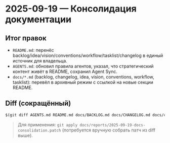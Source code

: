 # 2025-09-19 — Консолидация документации

## Итог правок
- `README.md`: перенёс backlog/idea/vision/conventions/workflow/tasklist/changelog в единый источник для владельца.
- `AGENTS.md`: обновил правила агентов, указал, что стратегический контент живёт в README, сохранил Agent Sync.
- `docs/*.md` (backlog, changelog, idea, vision, conventions, workflow, tasklist): перевёл в архивный режим с ссылкой на новые секции README.

## Diff (сокращённый)

```diff
$(git diff AGENTS.md README.md docs/BACKLOG.md docs/CHANGELOG.md docs/conventions.md docs/idea.md docs/tasklist.md docs/vision.md docs/workflow.md)
```

> Для применения: `git apply docs/reports/2025-09-19-docs-consolidation.patch` (потребуется вручную собрать патч из diff выше).
